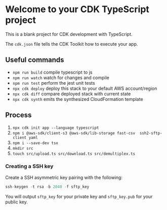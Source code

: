 # Welcome to your CDK TypeScript project

This is a blank project for CDK development with TypeScript.

The `cdk.json` file tells the CDK Toolkit how to execute your app.

## Useful commands

- `npm run build` compile typescript to js
- `npm run watch` watch for changes and compile
- `npm run test` perform the jest unit tests
- `npx cdk deploy` deploy this stack to your default AWS account/region
- `npx cdk diff` compare deployed stack with current state
- `npx cdk synth` emits the synthesized CloudFormation template

## Process

1. `npx cdk init app --language typescript`
2. `npm i @aws-sdk/client-s3 @aws-sdk/lib-storage fast-csv  ssh2-sftp-client yaml`
3. `npm i --save-dev tsx`
4. `mkdir src`
5. `touch src/upload.ts src/download.ts src/demultiplex.ts`

### Creating a SSH key

Create a SSH asymmetric key pairing with the following:

```s
ssh-keygen -t rsa -b 2048 -f sftp_key
```

You will output `sftp_key` for your private key and `sftp_key.pub` for your public key.
